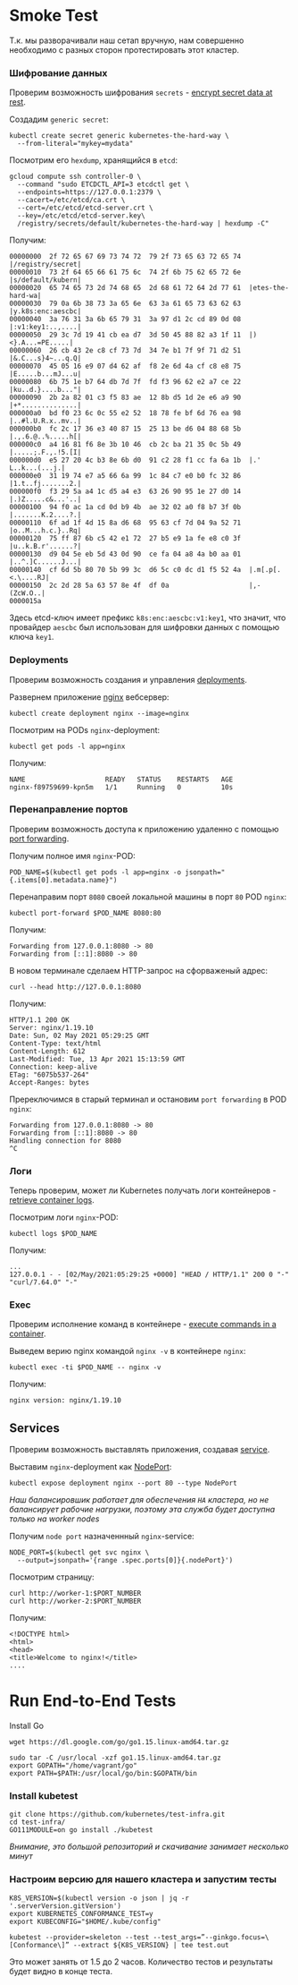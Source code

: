 # Smoke Test

Т.к. мы разворачивали наш сетап вручную, нам совершенно необходимо с разных сторон протестировать этот кластер.

### Шифрование данных

Проверим возможность шифрования `secrets` - [encrypt secret data at rest](https://kubernetes.io/docs/tasks/administer-cluster/encrypt-data/#verifying-that-data-is-encrypted).

Создадим `generic secret`:

```
kubectl create secret generic kubernetes-the-hard-way \
  --from-literal="mykey=mydata"
```

Посмотрим его `hexdump`, хранящийся в `etcd`:

```
gcloud compute ssh controller-0 \
  --command "sudo ETCDCTL_API=3 etcdctl get \
  --endpoints=https://127.0.0.1:2379 \
  --cacert=/etc/etcd/ca.crt \
  --cert=/etc/etcd/etcd-server.crt \
  --key=/etc/etcd/etcd-server.key\
  /registry/secrets/default/kubernetes-the-hard-way | hexdump -C"
```

Получим:

```
00000000  2f 72 65 67 69 73 74 72  79 2f 73 65 63 72 65 74  |/registry/secret|
00000010  73 2f 64 65 66 61 75 6c  74 2f 6b 75 62 65 72 6e  |s/default/kubern|
00000020  65 74 65 73 2d 74 68 65  2d 68 61 72 64 2d 77 61  |etes-the-hard-wa|
00000030  79 0a 6b 38 73 3a 65 6e  63 3a 61 65 73 63 62 63  |y.k8s:enc:aescbc|
00000040  3a 76 31 3a 6b 65 79 31  3a 97 d1 2c cd 89 0d 08  |:v1:key1:..,....|
00000050  29 3c 7d 19 41 cb ea d7  3d 50 45 88 82 a3 1f 11  |)<}.A...=PE.....|
00000060  26 cb 43 2e c8 cf 73 7d  34 7e b1 7f 9f 71 d2 51  |&.C...s}4~...q.Q|
00000070  45 05 16 e9 07 d4 62 af  f8 2e 6d 4a cf c8 e8 75  |E.....b...mJ...u|
00000080  6b 75 1e b7 64 db 7d 7f  fd f3 96 62 e2 a7 ce 22  |ku..d.}....b..."|
00000090  2b 2a 82 01 c3 f5 83 ae  12 8b d5 1d 2e e6 a9 90  |+*..............|
000000a0  bd f0 23 6c 0c 55 e2 52  18 78 fe bf 6d 76 ea 98  |..#l.U.R.x..mv..|
000000b0  fc 2c 17 36 e3 40 87 15  25 13 be d6 04 88 68 5b  |.,.6.@..%.....h[|
000000c0  a4 16 81 f6 8e 3b 10 46  cb 2c ba 21 35 0c 5b 49  |.....;.F.,.!5.[I|
000000d0  e5 27 20 4c b3 8e 6b d0  91 c2 28 f1 cc fa 6a 1b  |.' L..k...(...j.|
000000e0  31 19 74 e7 a5 66 6a 99  1c 84 c7 e0 b0 fc 32 86  |1.t..fj.......2.|
000000f0  f3 29 5a a4 1c d5 a4 e3  63 26 90 95 1e 27 d0 14  |.)Z.....c&...'..|
00000100  94 f0 ac 1a cd 0d b9 4b  ae 32 02 a0 f8 b7 3f 0b  |.......K.2....?.|
00000110  6f ad 1f 4d 15 8a d6 68  95 63 cf 7d 04 9a 52 71  |o..M...h.c.}..Rq|
00000120  75 ff 87 6b c5 42 e1 72  27 b5 e9 1a fe e8 c0 3f  |u..k.B.r'......?|
00000130  d9 04 5e eb 5d 43 0d 90  ce fa 04 a8 4a b0 aa 01  |..^.]C......J...|
00000140  cf 6d 5b 80 70 5b 99 3c  d6 5c c0 dc d1 f5 52 4a  |.m[.p[.<.\....RJ|
00000150  2c 2d 28 5a 63 57 8e 4f  df 0a                    |,-(ZcW.O..|
0000015a
```

Здесь etcd-ключ имеет префикс `k8s:enc:aescbc:v1:key1`, что значит, что провайдер `aescbc` был использован
для шифровки данных с помощью ключа `key1`.

### Deployments

Проверим возможность создания и управления [deployments](https://kubernetes.io/docs/concepts/workloads/controllers/deployment/).

Развернем приложение [nginx](https://nginx.org/en/) вебсервер:

```
kubectl create deployment nginx --image=nginx
```

Посмотрим на PODs `nginx`-deployment:

```
kubectl get pods -l app=nginx
```

Получим:

```
NAME                    READY   STATUS    RESTARTS   AGE
nginx-f89759699-kpn5m   1/1     Running   0          10s
```

### Перенаправление портов

Проверим возможность доступа к приложению удаленно с помощью [port forwarding](https://kubernetes.io/docs/tasks/access-application-cluster/port-forward-access-application-cluster/).

Получим полное имя `nginx`-POD:

```
POD_NAME=$(kubectl get pods -l app=nginx -o jsonpath="{.items[0].metadata.name}")
```

Перенаправим порт `8080` своей локальной машины в порт `80` POD `nginx`:

```
kubectl port-forward $POD_NAME 8080:80
```

Получим:

```
Forwarding from 127.0.0.1:8080 -> 80
Forwarding from [::1]:8080 -> 80
```

В новом терминале сделаем HTTP-запрос на сфорваженый адрес:

```
curl --head http://127.0.0.1:8080
```

Получим:

```
HTTP/1.1 200 OK
Server: nginx/1.19.10
Date: Sun, 02 May 2021 05:29:25 GMT
Content-Type: text/html
Content-Length: 612
Last-Modified: Tue, 13 Apr 2021 15:13:59 GMT
Connection: keep-alive
ETag: "6075b537-264"
Accept-Ranges: bytes
```

Пререключимся в старый терминал и остановим `port forwarding` в POD `nginx`:

```
Forwarding from 127.0.0.1:8080 -> 80
Forwarding from [::1]:8080 -> 80
Handling connection for 8080
^C
```

### Логи

Теперь проверим, может ли Kubernetes получать логи контейнеров - [retrieve container logs](https://kubernetes.io/docs/concepts/cluster-administration/logging/).

Посмотрим логи `nginx`-POD:

```
kubectl logs $POD_NAME
```

Получим:

```
...
127.0.0.1 - - [02/May/2021:05:29:25 +0000] "HEAD / HTTP/1.1" 200 0 "-" "curl/7.64.0" "-"
```

### Exec

Проверим исполнение команд в контейнере - [execute commands in a container](https://kubernetes.io/docs/tasks/debug-application-cluster/get-shell-running-container/#running-individual-commands-in-a-container).

Выведем верию nginx командой `nginx -v` в контейнере `nginx`:

```
kubectl exec -ti $POD_NAME -- nginx -v
```

Получим:

```
nginx version: nginx/1.19.10
```

## Services

Проверим возможность выставлять приложения, создавая [service](https://kubernetes.io/docs/concepts/services-networking/service/).

Выставим `nginx`-deployment как [NodePort](https://kubernetes.io/docs/concepts/services-networking/service/#type-nodeport):

```
kubectl expose deployment nginx --port 80 --type NodePort
```

*Наш балансировшик работает для обеспечения `HA` кластера, но не балансирует рабочие нагрузки, поэтому эта служба будет доступна только на worker nodes*

Получим `node port` назначеннный `nginx`-service:

```
NODE_PORT=$(kubectl get svc nginx \
  --output=jsonpath='{range .spec.ports[0]}{.nodePort}')
```

Посмотрим страницу:

```
curl http://worker-1:$PORT_NUMBER
curl http://worker-2:$PORT_NUMBER
```

Получим:

```
<!DOCTYPE html>
<html>
<head>
<title>Welcome to nginx!</title>
....
```

# Run End-to-End Tests

Install Go

```
wget https://dl.google.com/go/go1.15.linux-amd64.tar.gz

sudo tar -C /usr/local -xzf go1.15.linux-amd64.tar.gz
export GOPATH="/home/vagrant/go"
export PATH=$PATH:/usr/local/go/bin:$GOPATH/bin
```

### Install kubetest

```
git clone https://github.com/kubernetes/test-infra.git
cd test-infra/
GO111MODULE=on go install ./kubetest
```

*Внимание, это большой репозиторий и скачивание занимает несколько минут*

### Настроим версию для нашего кластера и запустим тесты

```
K8S_VERSION=$(kubectl version -o json | jq -r '.serverVersion.gitVersion')
export KUBERNETES_CONFORMANCE_TEST=y
export KUBECONFIG="$HOME/.kube/config"

kubetest --provider=skeleton --test --test_args=”--ginkgo.focus=\[Conformance\]” --extract ${K8S_VERSION} | tee test.out
```

Это может занять от 1.5 до 2 часов. Количество тестов и результаты будет видно в конце теста.
